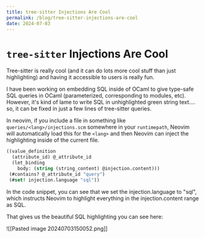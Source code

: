 ```yaml
---
title: tree-sitter Injections Are Cool
permalink: /blog/tree-sitter-injections-are-cool
date: 2024-07-03
---
```

# `tree-sitter` Injections Are Cool

Tree-sitter is really cool (and it can do lots more cool stuff than just highlighting) and having it accessible to users is really fun.

I have been working on embedding SQL inside of OCaml to give type-safe SQL queries in OCaml (parameterized, corresponding to modules, etc). However, it's kind of lame to write SQL in unhighlighted green string text.... so, it can be fixed in just a few lines of tree-sitter queries.

In neovim, if you include a file in something like `queries/<lang>/injections.scm` somewhere in your `runtimepath`, Neovim will automatically load this for the `<lang>` and then Neovim can inject the highlighting inside of the current file.

```scheme
((value_definition
  (attribute_id) @_attribute_id
  (let_binding
    body: (string (string_content) @injection.content)))
 (#contains? @_attribute_id "query")
 (#set! injection.language "sql"))
```

In the code snippet, you can see that we set the injection.language to "sql", which instructs Neovim to highlight everything in the injection.content range as SQL.

That gives us the beautiful SQL highlighting you can see here:

![[Pasted image 20240703150052.png]]
